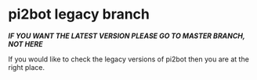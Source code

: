 # pi2bot legacy branch

***IF YOU WANT THE LATEST VERSION PLEASE GO TO MASTER BRANCH, NOT HERE***
 
If you would like to check the legacy versions of pi2bot then you are at the right place.
